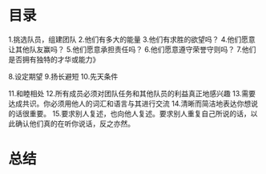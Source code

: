 # 目录
1.挑选队员，组建团队
2.他们有多大的能量
3.他们有求胜的欲望吗？
4.他们愿意让其他队友赢吗？
5.他们愿意承担责任吗？
6.他们愿意遵守荣誉守则吗？
7.他们是否拥有独特的才华或能力》

8.设定期望
9.扬长避短
10.先天条件

11.和睦相处
12.所有成员必须对团队任务和其他队员的利益真正地感兴趣
13.需要达成共识。你必须用他人的词汇和语言与其进行交流
14.清晰而简洁地表达你想说的话很重要。
15.要求别人复述，也向他人复述。要求别人重复自己所说的话，以此确认他们真的在听你说话，反之亦然。

# 总结

